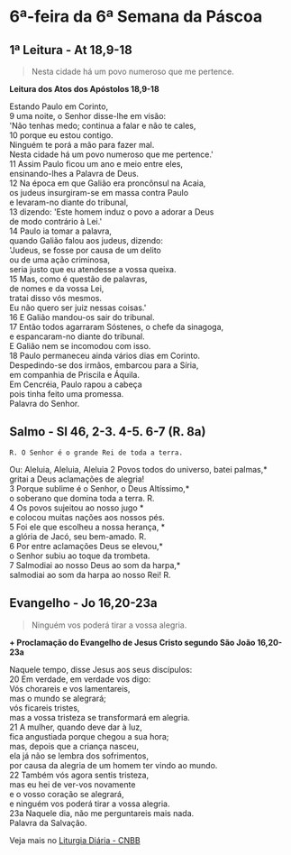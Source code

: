 # 6ª-feira da 6ª Semana da Páscoa

## 1ª Leitura - At 18,9-18

> Nesta cidade há um povo numeroso que me pertence.

**Leitura dos Atos dos Apóstolos 18,9-18**

Estando Paulo em Corinto,    
9 uma noite, o Senhor disse-lhe em visão:   
 'Não tenhas medo; continua a falar e não te cales,    
10 porque eu estou contigo.   
 Ninguém te porá a mão para fazer mal.   
 Nesta cidade há um povo numeroso que me pertence.'    
11 Assim Paulo ficou um ano e meio entre eles,   
 ensinando-lhes a Palavra de Deus.    
12 Na época em que Galião era proncônsul na Acaia,   
 os judeus insurgiram-se em massa contra Paulo   
 e levaram-no diante do tribunal,    
13 dizendo: 'Este homem induz o povo a adorar a Deus   
 de modo contrário à Lei.'    
14 Paulo ia tomar a palavra,   
 quando Galião falou aos judeus, dizendo:   
 'Judeus, se fosse por causa de um delito   
 ou de uma ação criminosa,   
 seria justo que eu atendesse a vossa queixa.    
15 Mas, como é questão de palavras,   
 de nomes e da vossa Lei,   
 tratai disso vós mesmos.   
 Eu não quero ser juiz nessas coisas.'    
16 E Galião mandou-os sair do tribunal.    
17 Então todos agarraram Sóstenes, o chefe da sinagoga,   
 e espancaram-no diante do tribunal.   
 E Galião nem se incomodou com isso.    
18 Paulo permaneceu ainda vários dias em Corinto.   
 Despedindo-se dos irmãos, embarcou para a Síria,   
 em companhia de Priscila e Áquila.   
 Em Cencréia, Paulo rapou a cabeça   
 pois tinha feito uma promessa.   
 Palavra do Senhor.

## Salmo - Sl 46, 2-3. 4-5. 6-7 (R. 8a)

`R. O Senhor é o grande Rei de toda a terra.`

Ou: Aleluia, Aleluia, Aleluia 
2 Povos todos do universo, batei palmas,*   
 gritai a Deus aclamações de alegria!    
3 Porque sublime é o Senhor, o Deus Altíssimo,*   
 o soberano que domina toda a terra. R.        
4 Os povos sujeitou ao nosso jugo *   
 e colocou muitas nações aos nossos pés.    
5 Foi ele que escolheu a nossa herança, *   
 a glória de Jacó, seu bem-amado. R.    
6 Por entre aclamações Deus se elevou,*   
 o Senhor subiu ao toque da trombeta.    
7 Salmodiai ao nosso Deus ao som da harpa,*   
 salmodiai ao som da harpa ao nosso Rei! R.

## Evangelho - Jo 16,20-23a

> Ninguém vos poderá tirar a vossa alegria.

**+ Proclamação do Evangelho de Jesus Cristo segundo São João 16,20-23a**

Naquele tempo, disse Jesus aos seus discípulos:    
20 Em verdade, em verdade vos digo:    
 Vós chorareis e vos lamentareis,    
 mas o mundo se alegrará;    
 vós ficareis tristes,    
 mas a vossa tristeza se transformará em alegria.     
21 A mulher, quando deve dar à luz,    
 fica angustiada porque chegou a sua hora;    
 mas, depois que a criança nasceu,    
 ela já não se lembra dos sofrimentos,    
 por causa da alegria de um homem ter vindo ao mundo.     
22 Também vós agora sentis tristeza,    
 mas eu hei de ver-vos novamente    
 e o vosso coração se alegrará,    
 e ninguém vos poderá tirar a vossa alegria.     
23a Naquele dia, não me perguntareis mais nada.   
 Palavra da Salvação.

Veja mais no [Liturgia Diária - CNBB](http://liturgiadiaria.cnbb.org.br/app/user/user/UserView.php?ano=2017&mes=5&dia=26)